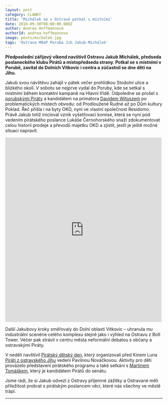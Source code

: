 ```yaml
---
layout: post
category: CLANKY
title: 'Michálek se v Ostravě potkal s místními'
date: 2018-09-30T08:00:00.000Z
author: Andrea Hoffmannová
authorId: andrea.hoffmannova
image: posts/michalek.jpg
tags: 'Ostrava MOaP Poruba Jih Jakub-Michálek'
---
```


**Předposlední zářijový víkend navštívil Ostravu Jakub Michálek, předseda poslaneckého klubu Pirátů a místopředseda strany. Potkal se s místními v Porubě, zavítal do Dolních Vítkovic i centra a zúčastnil se dne dětí na Jihu.**

Jakub svou návštěvu zahájil v pátek večer prohlídkou Stodolní ulice a blízkého okolí. V sobotu se nejprve vydal do Poruby, kde se setkal s místními během kontaktní kampaně na Hlavní třídě. Odpoledne se prošel s <a href="{{ 'poruba/' | relative_url }}">porubskými Piráty</a> a kandidátem na primátora <a href="{{ 'lide/david-witosz/' | relative_url }}">Davidem Witoszem</a> po problematických místech obvodu: od Prodloužené Rudné až po Dům kultury Poklad. Řeč přišla i na byty OKD, nyní ve vlastní společnost Residomo. Právě Jakub totiž inicioval vznik vyšetřovací komise, která se nyní pod vedením pirátského poslance Lukáše Černohorského snaží zdokumentovat celou historii prodeje a převodů majetku OKD a zjistit, jestli je ještě možné situaci napravit.

<iframe src="https://www.facebook.com/plugins/post.php?href=https%3A%2F%2Fwww.facebook.com%2Fsmidak%2Fposts%2F10217517795320453&width=500" width="500" height="588" style="border:none;overflow:hidden" scrolling="no" frameborder="0" allowTransparency="true" allow="encrypted-media"></iframe>

Další Jakubovy kroky směřovaly do Dolní oblasti Vítkovic – uhranula mu industriální scenérie celého komplexu stejně jako i výhled na Ostravu z Bolt Tower. Večer pak strávil v centru města neformální debatou s občany a ostravskými Piráty.

V neděli navštívil <a href="{{ 'aktuality/detsky-den-na-jihu' | relative_url }}">Pirátský dětský den</a>, který organizovali před Kinem Luna <a href="{{ 'jih/' | relative_url }}">Piráti z ostravského Jihu</a> vedení Pavlínou Nováčkovou. Aktivity pro děti provázelo představení pirátského programu a také setkání s <a href="https://martindosenatu.cz/" target="_blank">Martinem Tomáškem</a>, který je kandidátem Pirátů do senátu.

Jsme rádi, že si Jakub odvezl z Ostravy příjemné zážitky a Ostravané měli příležitost probrat s pirátským poslancem věci, které nás všechny ve městě trápí. 

---
